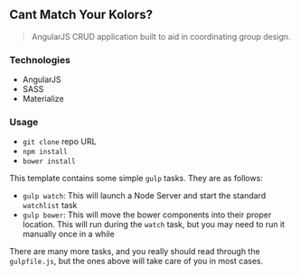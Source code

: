 ## Cant Match Your Kolors?

> AngularJS CRUD application built to aid in coordinating group design.

### Technologies

- AngularJS
- SASS
- Materialize

### Usage

- `git clone` repo URL
- `npm install`
- `bower install`

This template contains some simple `gulp` tasks. They are as follows:


- `gulp watch`: This will launch a Node Server and start the standard `watchlist` task
- `gulp bower`: This will move the bower components into their proper location. This will run during the `watch` task, but you may need to run it manually once in a while

There are many more tasks, and you really should read through the `gulpfile.js`, but the ones above will take care of you in most cases.
